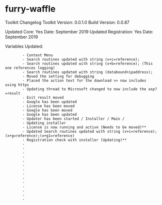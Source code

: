 # furry-waffle
Toolkit Changelog
Toolkit Version: 0.0.1.0
Build Version: 0.0.87

Updated Core: Yes
Date: September 2019
Updated Registration: Yes
Date: September 2019

Variables Updated:

			- Context Menu
			- Search routines updated with string (x+c=reference);
			- Search routines updated with string (x+b=reference); (This one references logging)
			- Search routines updated with string (databound+ipaddress);
			- Moved the setting for debugging
			- Placed the action text for the download >> now includes using https
			- Updating thread to Microsoft changed to now include the asp?=result
			- Exit result moved
			- Google has been updated
			- License has been moved
			- Google has been moved
			- Google has been updated
			- Updater has been started / Installer / Main / 
			- Updating installer
			- License is now running and active (Needs to be moved)**
			- Updated Search routines updated with string (x+c=reference);(x+g=reference);(x+g1=reference)
			- Registration check with installer (Updating)**
			- 
			- 
			- 
			- 
			- 
			- 
			- 
			- 
			- 
			- 
			- 
			- 
			- 
			- 

